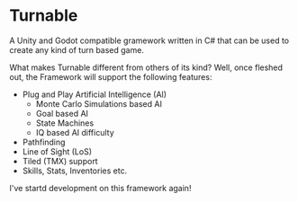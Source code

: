 Turnable
========

A Unity and Godot compatible gramework written in C# that can be used to create any kind of turn based game. 

What makes Turnable different from others of its kind? Well, once fleshed out, the Framework will support the following features:

* Plug and Play Artificial Intelligence (AI)
    * Monte Carlo Simulations based AI 
    * Goal based AI
    * State Machines
    * IQ based AI difficulty
* Pathfinding
* Line of Sight (LoS)
* Tiled (TMX) support
* Skills, Stats, Inventories etc.

I've startd development on this framework again!
